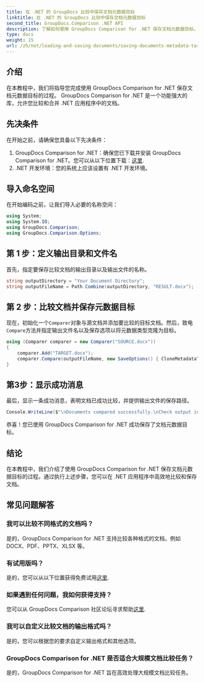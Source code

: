 ```yaml
---
title: 在 .NET 的 GroupDocs 比较中保存文档元数据目标
linktitle: 在 .NET 的 GroupDocs 比较中保存文档元数据目标
second_title: GroupDocs.Comparison .NET API
description: 了解如何使用 GroupDocs Comparison for .NET 保存文档元数据目标。在 .NET 应用程序中进行高效文档比较的简单步骤。
type: docs
weight: 15
url: /zh/net/loading-and-saving-documents/saving-documents-metadata-target/
---
```

## 介绍
在本教程中，我们将指导您完成使用 GroupDocs Comparison for .NET 保存文档元数据目标的过程。 GroupDocs Comparison for .NET 是一个功能强大的库，允许您比较和合并 .NET 应用程序中的文档。
## 先决条件
在开始之前，请确保您具备以下先决条件：
1.  GroupDocs Comparison for .NET：确保您已下载并安装 GroupDocs Comparison for .NET。您可以从以下位置下载：[这里](https://releases.groupdocs.com/comparison/net/).
2. .NET 开发环境：您的系统上应该设置有 .NET 开发环境。

## 导入命名空间
在开始编码之前，让我们导入必要的名称空间：
```csharp
using System;
using System.IO;
using GroupDocs.Comparison;
using GroupDocs.Comparison.Options;
```
## 第 1 步：定义输出目录和文件名
首先，指定要保存比较文档的输出目录以及输出文件的名称。
```csharp
string outputDirectory = "Your Document Directory";
string outputFileName = Path.Combine(outputDirectory, "RESULT.docx");
```
## 第 2 步：比较文档并保存元数据目标
现在，初始化一个`Comparer`对象与源文档并添加要比较的目标文档。然后，致电`Compare`方法并指定输出文件名以及保存选项以将元数据类型克隆为目标。
```csharp
using (Comparer comparer = new Comparer("SOURCE.docx"))
{
    comparer.Add("TARGET.docx");
    comparer.Compare(outputFileName, new SaveOptions() { CloneMetadataType = MetadataType.Target });
}
```
## 第3步：显示成功消息
最后，显示一条成功消息，表明文档已成功比较，并提供输出文件的保存路径。
```csharp
Console.WriteLine($"\nDocuments compared successfully.\nCheck output in {outputDirectory}.");
```
恭喜！您已使用 GroupDocs Comparison for .NET 成功保存了文档元数据目标。

## 结论
在本教程中，我们介绍了使用 GroupDocs Comparison for .NET 保存文档元数据目标的过程。通过执行上述步骤，您可以在 .NET 应用程序中高效地比较和保存文档。
## 常见问题解答
### 我可以比较不同格式的文档吗？
是的，GroupDocs Comparison for .NET 支持比较各种格式的文档，例如 DOCX、PDF、PPTX、XLSX 等。
### 有试用版吗？
是的，您可以从以下位置获得免费试用[这里](https://releases.groupdocs.com/).
### 如果遇到任何问题，我如何获得支持？
您可以从 GroupDocs Comparison 社区论坛寻求帮助[这里](https://forum.groupdocs.com/c/comparison/12).
### 我可以自定义比较文档的输出格式吗？
是的，您可以根据您的要求自定义输出格式和其他选项。
### GroupDocs Comparison for .NET 是否适合大规模文档比较任务？
是的，GroupDocs Comparison for .NET 旨在高效处理大规模文档比较任务。